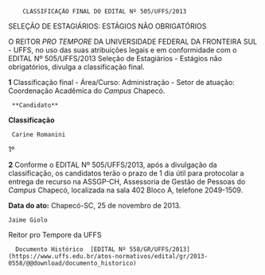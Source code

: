         CLASSIFICAÇÃO FINAL DO EDITAL Nº 505/UFFS/2013  

SELEÇÃO DE ESTAGIÁRIOS: ESTÁGIOS NÃO OBRIGATÓRIOS

 O REITOR *PRO TEMPORE* DA UNIVERSIDADE FEDERAL DA FRONTEIRA SUL - UFFS, no uso das suas atribuições legais e em conformidade com o EDITAL Nº 505/UFFS/2013 Seleção de Estagiários - Estágios não obrigatórios, divulga a classificação final.

 **1** Classificação final - Área/Curso: Administração - Setor de atuação: Coordenação Acadêmica do *Campus* Chapecó.

     **Candidato**

   **Classificação**

     Carine Romanini

   1º

      

 **2** Conforme o EDITAL Nº 505/UFFS/2013, após a divulgação da classificação, os candidatos terão o prazo de 1 dia útil para protocolar a entrega de recurso na ASSGP-CH, Assessoria de Gestão de Pessoas do *Campus* Chapecó, localizada na sala 402 Bloco A, telefone 2049-1509.

  

  

   **Data do ato:** Chapecó-SC, 25 de novembro de 2013.   
 

    Jaime Giolo   
 Reitor pro Tempore da UFFS 

      Documento Histórico  [EDITAL Nº 558/GR/UFFS/2013](https://www.uffs.edu.br/atos-normativos/edital/gr/2013-0558/@@download/documento_historico)     
      